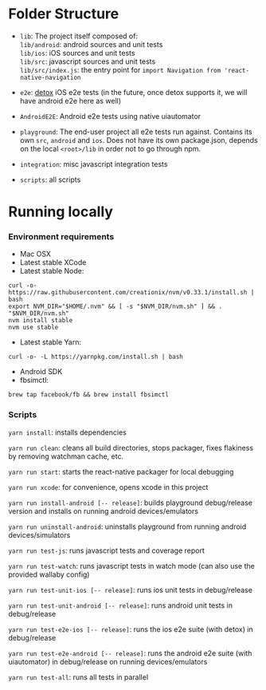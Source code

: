 # Folder Structure
* `lib`: The project itself composed of:</br>
`lib/android`: android sources and unit tests</br>
`lib/ios`: iOS sources and unit tests</br>
`lib/src`: javascript sources and unit tests</br>
`lib/src/index.js`: the entry point for `import Navigation from 'react-native-navigation`

* `e2e`: [detox](https://github.com/wix/detox) iOS e2e tests (in the future, once detox supports it, we will have android e2e here as well)

* `AndroidE2E`: Android e2e tests using native uiautomator

* `playground`: The end-user project all e2e tests run against. Contains its own `src`, `android` and `ios`. Does not have its own package.json, depends on the local `<root>/lib` in order not to go through npm.

* `integration`: misc javascript integration tests
* `scripts`: all scripts


# Running locally

### Environment requirements

* Mac OSX
* Latest stable XCode
* Latest stable Node:

```
curl -o- https://raw.githubusercontent.com/creationix/nvm/v0.33.1/install.sh | bash
export NVM_DIR="$HOME/.nvm" && [ -s "$NVM_DIR/nvm.sh" ] && . "$NVM_DIR/nvm.sh"
nvm install stable
nvm use stable
```

* Latest stable Yarn:

```
curl -o- -L https://yarnpkg.com/install.sh | bash
```

* Android SDK
* fbsimctl:

```
brew tap facebook/fb && brew install fbsimctl
```

### Scripts

`yarn install`: installs dependencies

`yarn run clean`: cleans all build directories, stops packager, fixes flakiness by removing watchman cache, etc.

`yarn run start`: starts the react-native packager for local debugging

`yarn run xcode`: for convenience, opens xcode in this project

`yarn run install-android [-- release]`: builds playground debug/release version and installs on running android devices/emulators

`yarn run uninstall-android`: uninstalls playground from running android devices/simulators

`yarn run test-js`: runs javascript tests and coverage report

`yarn run test-watch`: runs javascript tests in watch mode (can also use the provided wallaby config)

`yarn run test-unit-ios [-- release]`: runs ios unit tests in debug/release

`yarn run test-unit-android [-- release]`: runs android unit tests in debug/release

`yarn run test-e2e-ios [-- release]`: runs the ios e2e suite (with detox) in debug/release

`yarn run test-e2e-android [-- release]`: runs the android e2e suite (with uiautomator) in debug/release on running devices/emulators

`yarn run test-all`: runs all tests in parallel
